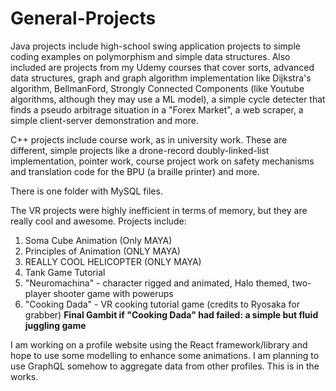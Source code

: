 # General-Projects

Java projects include high-school swing application projects to simple coding examples on polymorphism and simple data structures. Also included are projects from my Udemy courses that cover sorts, advanced data structures, graph and graph algorithm implementation like Dijkstra's algorithm, BellmanFord, Strongly Connected Components (like Youtube algorithms, although they may use a ML model), a simple cycle detecter that finds a pseudo arbitrage situation in a "Forex Market", a web scraper, a simple client-server demonstration and more. 

C++ projects include course work, as in university work. These are different, simple projects like a drone-record doubly-linked-list implementation, pointer work, course project work on safety mechanisms and translation code for the BPU (a braille printer) and more.

There is one folder with MySQL files.

The VR projects were highly inefficient in terms of memory, but they are really cool and awesome. Projects include: 
1) Soma Cube Animation (Only MAYA)
2) Principles of Animation (ONLY MAYA)
3) REALLY COOL HELICOPTER (ONLY MAYA)
4) Tank Game Tutorial
5) "Neuromachina" - character rigged and animated, Halo themed, two-player shooter game with powerups
6) "Cooking Dada" - VR cooking tutorial game (credits to Ryosaka for grabber)
**Final Gambit if "Cooking Dada" had failed: a simple but fluid juggling game**

I am working on a profile website using the React framework/library and hope to use some modelling to enhance some animations. I am planning to use GraphQL somehow to aggregate data from other profiles. This is in the works.
